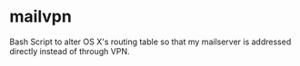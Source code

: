 mailvpn
=======

Bash Script to alter OS X's routing table so that my mailserver is addressed directly instead of through VPN.
